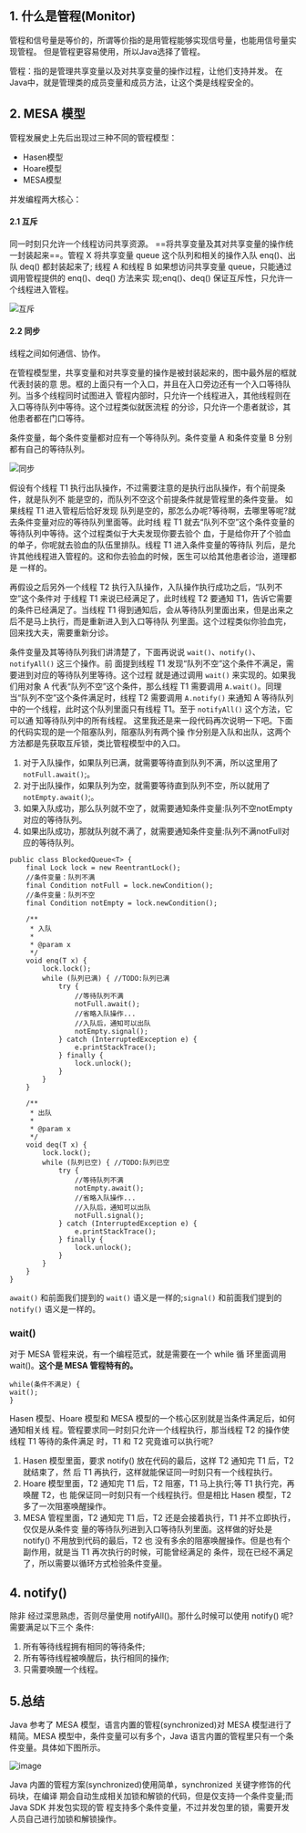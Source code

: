 ## 1. 什么是管程(Monitor)

管程和信号量是等价的，所谓等价指的是用管程能够实现信号量，也能用信号量实现管程。
但是管程更容易使用，所以Java选择了管程。

管程：指的是管理共享变量以及对共享变量的操作过程，让他们支持并发。
在Java中，就是管理类的成员变量和成员方法，让这个类是线程安全的。

## 2. MESA 模型
管程发展史上先后出现过三种不同的管程模型：
- Hasen模型
- Hoare模型
- MESA模型

并发编程两大核心：
#### 2.1 互斥
同一时刻只允许一个线程访问共享资源。
==将共享变量及其对共享变量的操作统一封装起来==。管程 X 将共享变量 queue 这个队列和相关的操作入队 enq()、出队 deq() 都封装起来了; 线程 A 和线程 B 如果想访问共享变量 queue，只能通过调用管程提供的 enq()、deq() 方法来实 现;enq()、deq() 保证互斥性，只允许一个线程进入管程。

![互斥](https://github.com/mantoudev/routine/blob/master/assets/concurrent/jk-concurrent-monitor-1.png)

#### 2.2 同步
线程之间如何通信、协作。

在管程模型里，共享变量和对共享变量的操作是被封装起来的，图中最外层的框就代表封装的意
思。框的上面只有一个入口，并且在入口旁边还有一个入口等待队列。当多个线程同时试图进入
管程内部时，只允许一个线程进入，其他线程则在入口等待队列中等待。这个过程类似就医流程
的分诊，只允许一个患者就诊，其他患者都在门口等待。


条件变量，每个条件变量都对应有一个等待队列。条件变量 A 和条件变量 B 分别都有自己的等待队列。

![同步](https://github.com/mantoudev/routine/blob/master/assets/concurrent/jk-concurrent-monitor-2.png)

假设有个线程 T1 执行出队操作，不过需要注意的是执行出队操作，有个前提条件，就是队列不 能是空的，而队列不空这个前提条件就是管程里的条件变量。 如果线程 T1 进入管程后恰好发现 队列是空的，那怎么办呢?等待啊，去哪里等呢?就去条件变量对应的等待队列里面等。此时线 程 T1 就去“队列不空”这个条件变量的等待队列中等待。这个过程类似于大夫发现你要去验个 血，于是给你开了个验血的单子，你呢就去验血的队伍里排队。线程 T1 进入条件变量的等待队 列后，是允许其他线程进入管程的。这和你去验血的时候，医生可以给其他患者诊治，道理都是 一样的。

再假设之后另外一个线程 T2 执行入队操作，入队操作执行成功之后，“队列不空”这个条件对 于线程 T1 来说已经满足了，此时线程 T2 要通知 T1，告诉它需要的条件已经满足了。当线程 T1 得到通知后，会从等待队列里面出来，但是出来之后不是马上执行，而是重新进入到入口等待队 列里面。这个过程类似你验血完，回来找大夫，需要重新分诊。

条件变量及其等待队列我们讲清楚了，下面再说说 `wait()`、`notify()`、`notifyAll()` 这三个操作。前 面提到线程 T1 发现“队列不空”这个条件不满足，需要进到对应的等待队列里等待。这个过程 就是通过调用 `wait()` 来实现的。如果我们用对象 A 代表“队列不空”这个条件，那么线程 T1 需要调用 `A.wait()`。同理当“队列不空”这个条件满足时，线程 T2 需要调用 `A.notify()` 来通知 A 等待队列中的一个线程，此时这个队列里面只有线程 T1。至于 `notifyAll()` 这个方法，它可以通 知等待队列中的所有线程。
这里我还是来一段代码再次说明一下吧。下面的代码实现的是一个阻塞队列，阻塞队列有两个操
作分别是入队和出队，这两个方法都是先获取互斥锁，类比管程模型中的入口。

1. 对于入队操作，如果队列已满，就需要等待直到队列不满，所以这里用了 `notFull.await()`;。
2. 对于出队操作，如果队列为空，就需要等待直到队列不空，所以就用了 `notEmpty.await()`;。
3. 如果入队成功，那么队列就不空了，就需要通知条件变量:队列不空notEmpty对应的等待队列。
4. 如果出队成功，那就队列就不满了，就需要通知条件变量:队列不满notFull对应的等待队列。


```
public class BlockedQueue<T> {
    final Lock lock = new ReentrantLock();
    //条件变量：队列不满
    final Condition notFull = lock.newCondition();
    //条件变量：队列不空
    final Condition notEmpty = lock.newCondition();

    /**
     * 入队
     *
     * @param x
     */
    void enq(T x) {
        lock.lock();
        while (队列已满) { //TODO:队列已满
            try {
                //等待队列不满
                notFull.await();
                //省略入队操作...
                //入队后，通知可以出队
                notEmpty.signal();
            } catch (InterruptedException e) {
                e.printStackTrace();
            } finally {
                lock.unlock();
            }
        }
    }

    /**
     * 出队
     *
     * @param x
     */
    void deq(T x) {
        lock.lock();
        while (队列已空) { //TODO:队列已空
            try {
                //等待队列不满
                notEmpty.await();
                //省略入队操作...
                //入队后，通知可以出队
                notFull.signal();
            } catch (InterruptedException e) {
                e.printStackTrace();
            } finally {
                lock.unlock();
            }
        }
    }
}
```

`await()` 和前面我们提到的 `wait()` 语义是一样的;`signal()` 和前面我们提到的 `notify()` 语义是一样的。

### wait()
对于 MESA 管程来说，有一个编程范式，就是需要在一个 while 循
环里面调用 wait()。**这个是 MESA 管程特有的。**


```
while(条件不满足) {
wait();
}
```
Hasen 模型、Hoare 模型和 MESA 模型的一个核心区别就是当条件满足后，如何通知相关线 程。管程要求同一时刻只允许一个线程执行，那当线程 T2 的操作使线程 T1 等待的条件满足 时，T1 和 T2 究竟谁可以执行呢?

1. Hasen 模型里面，要求 notify() 放在代码的最后，这样 T2 通知完 T1 后，T2 就结束了，然 后 T1 再执行，这样就能保证同一时刻只有一个线程执行。
2. Hoare 模型里面，T2 通知完 T1 后，T2 阻塞，T1 马上执行;等 T1 执行完，再唤醒 T2，也 能保证同一时刻只有一个线程执行。但是相比 Hasen 模型，T2 多了一次阻塞唤醒操作。
3. MESA 管程里面，T2 通知完 T1 后，T2 还是会接着执行，T1 并不立即执行，仅仅是从条件变 量的等待队列进到入口等待队列里面。这样做的好处是 notify() 不用放到代码的最后，T2 也 没有多余的阻塞唤醒操作。但是也有个副作用，就是当 T1 再次执行的时候，可能曾经满足的 条件，现在已经不满足了，所以需要以循环方式检验条件变量。

## 4. notify()
除非 经过深思熟虑，否则尽量使用 notifyAll()。那什么时候可以使用 notify() 呢?需要满足以下三个 条件:
1. 所有等待线程拥有相同的等待条件;
2. 所有等待线程被唤醒后，执行相同的操作;
3. 只需要唤醒一个线程。

## 5.总结
Java 参考了 MESA 模型，语言内置的管程(synchronized)对 MESA 模型进行了精简。MESA 模型中，条件变量可以有多个，Java 语言内置的管程里只有一个条件变量。具体如下图所示。

![image](https://github.com/mantoudev/routine/blob/master/assets/concurrent/jk-concurrent-monitor-3.png)

Java 内置的管程方案(synchronized)使用简单，synchronized 关键字修饰的代码块，在编译 期会自动生成相关加锁和解锁的代码，但是仅支持一个条件变量;而 Java SDK 并发包实现的管 程支持多个条件变量，不过并发包里的锁，需要开发人员自己进行加锁和解锁操作。
